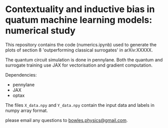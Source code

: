 # Contextuality and inductive bias in quatum machine learning models: numerical study

This repository contains the code (numerics.ipynb) used to generate the plots of section 8 'outperforming classical
surrogates' in arXiv:XXXXX. 

The quantum circuit simulation is done in pennylane. Both the quantum and surrogate training use JAX for vectorisation
and gradient computation.

Dependencies:
- pennylane 
- JAX
- optax

The files `X_data.npy` and `Y_data.npy` contain the input data and labels in numpy array format. 

please email any questions to bowles.physics@gmail.com.
